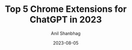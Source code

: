 ---
layout: single
title: "Top 5 Chrome Extensions for ChatGPT in 2023"
date: 2023-08-05
category: comparison
author: Anil Shanbhag
thumbnail: "/assets/img/blog/featured.jpg"
---